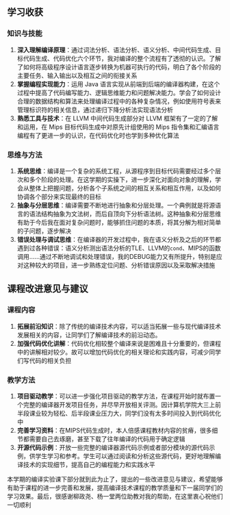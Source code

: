 ## 学习收获
### 知识与技能
1. **深入理解编译原理**：通过词法分析、语法分析、语义分析、中间代码生成、目标代码生成、代码优化六个环节，我对编译的整个流程有了透彻的认识。了解了如何将高级程序设计语言逐步转换为机器可执行的代码，明白了各个阶段的主要任务、输入输出以及相互之间的衔接关系
2. **掌握编程实现能力**：运用 Java 语言实现从前端到后端的编译器构建，在这个过程中提高了代码编写能力、逻辑思维能力和问题解决能力。学会了如何设计合理的数据结构和算法来处理编译过程中的各种复杂情况，例如使用符号表来管理标识符的相关信息，通过递归下降分析法实现语法分析
3. **熟悉工具与技术**：在 LLVM 中间代码生成部分对 LLVM 框架有了一定的了解和运用，在 Mips 目标代码生成中对原先计组使用的 Mips 指令集和汇编语言编程有了更进一步的认识，在代码优化时也学到多种优化算法

### 思维与方法
1. **系统思维**：编译是一个复杂的系统工程，从源程序到目标代码需要经过多个层次和多个阶段的处理。在这学期的实操下，进一步深化对面向对象的理解，学会从整体上把握问题，分析各个子系统之间的相互关系和相互作用，以及如何协调各个部分来实现最终的目标
2. **抽象与分层思维**：编译需要不断地进行抽象和分层处理。一个典例就是将源语言的语法结构抽象为文法树，而后自顶向下分析语法树。这种抽象和分层思维有助于今后我在面对复杂问题时，能够抓住问题的本质，将其分解为相对简单的子问题，逐步解决
3. **错误处理与调试思维**：在编译器的开发过程中，我在语义分析及之后的环节都遇到过各种错误：语义分析测出语法分析的TLE、LLVM的`cond`、MIPS的函数调用……通过不断地调试和处理错误，我的DEBUG能力又有所提升，特别是应对这种较大的项目，进一步熟练定位问题、分析错误原因以及采取解决措施

## 课程改进意见与建议
### 课程内容
1. **拓展前沿知识**：除了传统的编译技术内容，可以适当拓展一些与现代编译技术发展相关的内容，让同学们了解编译技术的前沿动态。
2. **加强代码优化讲解**：代码优化相较整个编译来说是困难且十分重要的，但课程中的讲解相对较少。故可以增加代码优化的相关理论和实践内容，可减少同学们写代码的相关负担

### 教学方法
1. **项目驱动教学**：可以进一步强化项目驱动的教学方法，在课程开始时就布置一个完整的编译器开发项目任务，并尽早开放相关评测。因计算机学院大三上前半段课业较为轻松、后半段课业压力大，同学们没有太多时间投入到代码优化中
2. **完善学习资料**：在MIPS代码生成时，本人倍感课程教材内容的贫瘠，很多细节都需要自己去琢磨，甚至下载了往年编译的代码用于确定逻辑
3. **开源代码示例**：开放一些完整的编译器源代码示例或者部分模块的源代码示例，供学生学习和参考。学生可以通过阅读和分析这些源代码，更好地理解编译技术的实现细节，提高自己的编程能力和实践水平

本学期的编译实验课下部分就到此为止了，提出的一些改进意见与建议，希望能够有助于课程的进一步完善和发展，提高编译技术课程的教学质量和下一届同学们的学习效果。最后，很感谢柳政尧、杨一堂两位助教对我的帮助，在这里衷心祝他们一切顺利